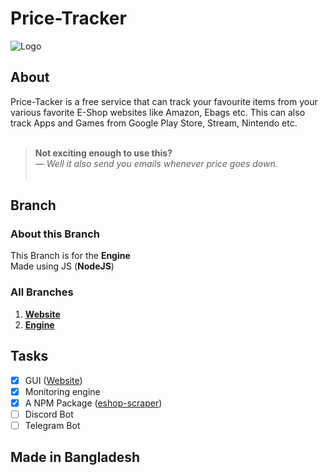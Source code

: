 # Price-Tracker

![Logo](https://i.ibb.co/yf57hXr/Price-Tracker.jpg)

## About

Price-Tacker is a free service that can track your favourite items from your various favorite E-Shop websites like Amazon, Ebags etc. This can also track Apps and Games from Google Play Store, Stream, Nintendo etc.<br/><br/>

> **Not exciting enough to use this?**<br/> _— Well it also send you emails whenever price goes down._<br/><br/>

## Branch

### About this Branch

This Branch is for the **Engine**<br/>
Made using JS (**NodeJS**)

### All Branches

1. **[Website](https://github.com/GitPro10/price-tracker)**<br/>
2. **[Engine](https://github.com/GitPro10/price-tracker/tree/engine)**<br/>

## Tasks

- [x] GUI ([Website](https://price-tracker-ivory.vercel.app/))
- [x] Monitoring engine
- [x] A NPM Package ([eshop-scraper](https://npm.io/package/eshop-scraper))
- [ ] Discord Bot
- [ ] Telegram Bot

## Made in Bangladesh

